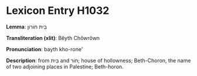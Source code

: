 # Lexicon Entry H1032

**Lemma**: בֵּית חוֹרוֹן

**Transliteration (xlit)**: Bêyth Chôwrôwn

**Pronunciation**: bayth kho-rone'

**Description**:
from בַּיִת and חוֹר; house of hollowness; Beth-Choron, the name of two adjoining places in Palestine; Beth-horon.

